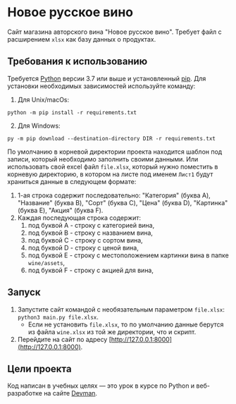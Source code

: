 # Новое русское вино

Сайт магазина авторского вина "Новое русское вино". Требует файл с расширением `xlsx` как базу данных о продуктах.

## Требования к использованию

Требуется [Python](https://www.python.org/downloads/) версии 3.7 или выше и установленный [pip](https://pip.pypa.io/en/stable/getting-started/). Для установки необходимых зависимостей используйте команду:  
1. Для Unix/macOs:
```commandline
python -m pip install -r requirements.txt
```
2. Для Windows:
```commandline
py -m pip download --destination-directory DIR -r requirements.txt
```

По умолчанию в корневой директории проекта находится шаблон под записи, который необходимо заполнить своими данными. Или использовать свой excel файл `file.xlsx`, который нужно поместить в корневую директорию, в котором на листе под именем `Лист1` будут храниться данные в следующем формате:
1. 1-ая строка содержит последовательно: "Категория" (буква A), "Название" (буква B), "Сорт" (буква C), "Цена" (буква D), "Картинка" (буква E), "Акция" (буква F).
2. Каждая последующая строка содержит:
   1. под буквой A - строку с категорией вина,
   2. под буквой B - строку с названием вина,
   3. под буквой C - строку с сортом вина,
   4. под буквой D - строку с ценой вина,
   5. под буквой E - строку с местоположением картинки вина в папке `wine/assets`,
   6. под буквой F - строку с акцией для вина,

## Запуск

1. Запустите сайт командой с необязательным параметром `file.xlsx`: `python3 main.py file.xlsx`.
   - Если не установить `file.xlsx`, то по умолчанию данные берутся из файла `wine.xlsx` из той же директории, что и скрипт.
2. Перейдите на сайт по адресу [http://127.0.0.1:8000](http://127.0.0.1:8000).

## Цели проекта

Код написан в учебных целях — это урок в курсе по Python и веб-разработке на сайте [Devman](https://dvmn.org).
